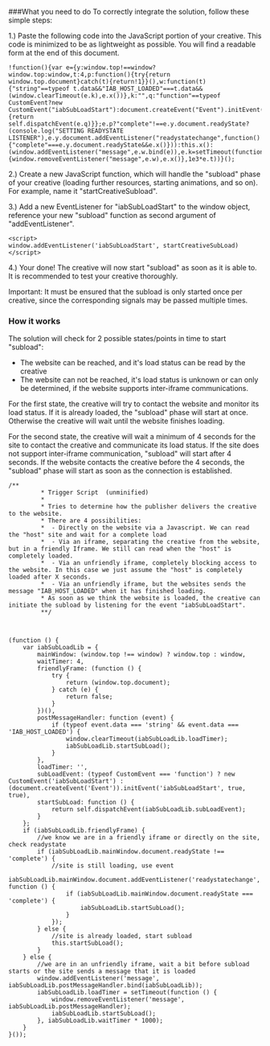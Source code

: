 ###What you need to do
To correctly integrate the solution, follow these simple steps:

1.) Paste the following code into the JavaScript portion of your creative. This code is minimized to be as lightweight as possible. You will find a readable form at the end of this document.
```
!function(){var e={y:window.top!==window?window.top:window,t:4,p:function(){try{return window.top.document}catch(t){return!1}}(),w:function(t){"string"==typeof t.data&&"IAB_HOST_LOADED"===t.data&&(window.clearTimeout(e.k),e.x())},k:"",q:"function"==typeof CustomEvent?new CustomEvent("iabSubLoadStart"):document.createEvent("Event").initEvent("iabSubLoadStart",!0,!0),x:function(){return self.dispatchEvent(e.q)}};e.p?"complete"!==e.y.document.readyState?(console.log("SETTING READYSTATE LISTENER"),e.y.document.addEventListener("readystatechange",function(){"complete"===e.y.document.readyState&&e.x()})):this.x():(window.addEventListener("message",e.w.bind(e)),e.k=setTimeout(function(){window.removeEventListener("message",e.w),e.x()},1e3*e.t))}();
``` 


2.) Create a new JavaScript function, which will handle the "subload" phase of your creative (loading further resources, starting animations, and so on). For example, name it "startCreativeSubload".

3.) Add a new EventListener for "iabSubLoadStart" to the window object, reference your new "subload" function as second argument of "addEventListener".

 
 ```
 <script>
 window.addEventListener('iabSubLoadStart', startCreativeSubLoad)
 </script>
 ``` 

4.) Your done! The creative will now start "subload" as soon as it is able to. It is recommended to test your creative thoroughly. 

Important: It must be ensured that the subload is only started once per creative, since the corresponding signals may be passed multiple times.


### How it works
The solution will check for 2 possible states/points in time to start "subload":
* The website can be reached, and it's load status can be read by the creative
* The website can not be reached, it's load status is unknown or can only be determined, if the website supports inter-iframe communications.


For the first state, the creative will try to contact the website and monitor its load status. If it is already loaded, the "subload" phase will start at once. Otherwise the creative will wait until the website finishes loading.

For the second state, the creative will wait a minimum of 4 seconds for the site to contact the creative and communicate its load status. If the site does not support inter-iframe communication, "subload" will start after 4 seconds. If the website contacts the creative before the 4 seconds, the "subload" phase will start as soon as the connection is established.


``` 
/**
		 * Trigger Script  (unminified)
		 *
		 * Tries to determine how the publisher delivers the creative to the website.
		 * There are 4 possibilities:
		 *  - Directly on the website via a Javascript. We can read the "host" site and wait for a complete load
		 *  - Via an iframe, separating the creative from the website, but in a friendly Iframe. We still can read when the "host" is completely loaded.
		 *  - Via an unfriendly iframe, completely blocking access to the website. In this case we just assume the "host" is completely loaded after X seconds.
		 *  - Via an unfriendly iframe, but the websites sends the message "IAB_HOST_LOADED" when it has finished loading.
		 * As soon as we think the website is loaded, the creative can initiate the subload by listening for the event "iabSubLoadStart".
		 **/



(function () {
    var iabSubLoadLib = {
        mainWindow: (window.top !== window) ? window.top : window,
        waitTimer: 4,
        friendlyFrame: (function () {
            try {
                return (window.top.document);
            } catch (e) {
                return false;
            }
        })(),
        postMessageHandler: function (event) {
            if (typeof event.data === 'string' && event.data === 'IAB_HOST_LOADED') {
                window.clearTimeout(iabSubLoadLib.loadTimer);
                iabSubLoadLib.startSubLoad();
            }
        },
        loadTimer: '',
        subLoadEvent: (typeof CustomEvent === 'function') ? new CustomEvent('iabSubLoadStart') : (document.createEvent('Event')).initEvent('iabSubLoadStart', true, true),
        startSubLoad: function () {
            return self.dispatchEvent(iabSubLoadLib.subLoadEvent);
        }
    };
    if (iabSubLoadLib.friendlyFrame) {
        //we know we are in a friendly iframe or directly on the site, check readystate
        if (iabSubLoadLib.mainWindow.document.readyState !== 'complete') {
            //site is still loading, use event
            iabSubLoadLib.mainWindow.document.addEventListener('readystatechange', function () {
                if (iabSubLoadLib.mainWindow.document.readyState === 'complete') {
                    iabSubLoadLib.startSubLoad();
                }
            });
        } else {
            //site is already loaded, start subload
            this.startSubLoad();
        }
    } else {
        //we are in an unfriendly iframe, wait a bit before subload starts or the site sends a message that it is loaded
        window.addEventListener('message', iabSubLoadLib.postMessageHandler.bind(iabSubLoadLib));
        iabSubLoadLib.loadTimer = setTimeout(function () {
            window.removeEventListener('message', iabSubLoadLib.postMessageHandler);
            iabSubLoadLib.startSubLoad();
        }, iabSubLoadLib.waitTimer * 1000);
    }
}());

		
``` 
